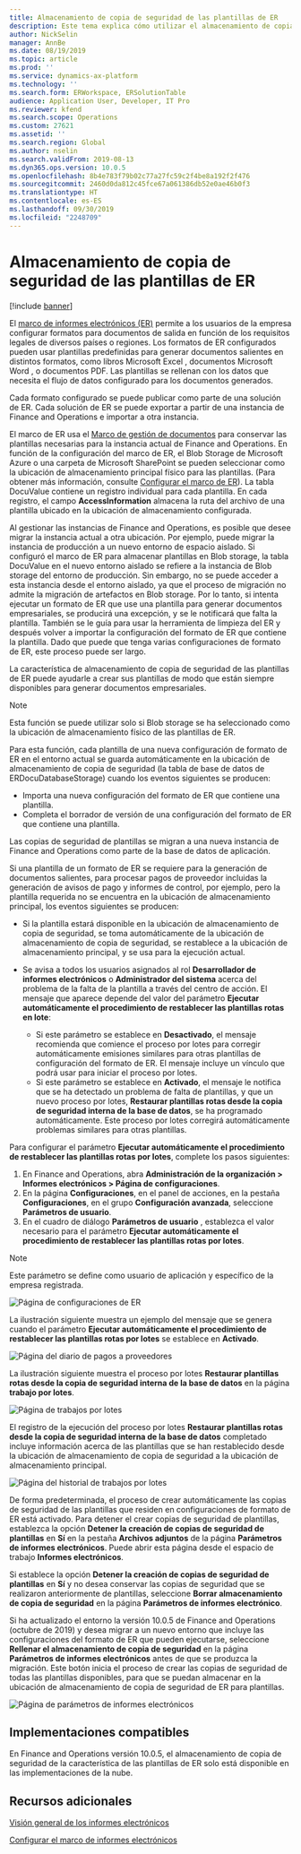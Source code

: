 ```yaml
---
title: Almacenamiento de copia de seguridad de las plantillas de ER
description: Este tema explica cómo utilizar el almacenamiento de copia de seguridad de los informes electrónicos (ER) para recuperar plantillas.
author: NickSelin
manager: AnnBe
ms.date: 08/19/2019
ms.topic: article
ms.prod: ''
ms.service: dynamics-ax-platform
ms.technology: ''
ms.search.form: ERWorkspace, ERSolutionTable
audience: Application User, Developer, IT Pro
ms.reviewer: kfend
ms.search.scope: Operations
ms.custom: 27621
ms.assetid: ''
ms.search.region: Global
ms.author: nselin
ms.search.validFrom: 2019-08-13
ms.dyn365.ops.version: 10.0.5
ms.openlocfilehash: 8b4e783f79b02c77a27fc59c2f4be8a192f2f476
ms.sourcegitcommit: 2460d0da812c45fce67a061386db52e0ae46b0f3
ms.translationtype: HT
ms.contentlocale: es-ES
ms.lasthandoff: 09/30/2019
ms.locfileid: "2248709"
---
```

# <a name="backup-storage-of-er-templates"></a>Almacenamiento de copia de seguridad de las plantillas de ER

[!include [banner](../includes/banner.md)]

El [marco de informes electrónicos (ER)](general-electronic-reporting.md) permite a los usuarios de la empresa configurar formatos para documentos de salida en función de los requisitos legales de diversos países o regiones. Los formatos de ER configurados pueden usar plantillas predefinidas para generar documentos salientes en distintos formatos, como libros Microsoft Excel , documentos Microsoft Word , o documentos PDF. Las plantillas se rellenan con los datos que necesita el flujo de datos configurado para los documentos generados.

Cada formato configurado se puede publicar como parte de una solución de ER. Cada solución de ER se puede exportar a partir de una instancia de Finance and Operations e importar a otra instancia.

El marco de ER usa el [Marco de gestión de documentos](../../fin-and-ops/organization-administration/configure-document-management.md) para conservar las plantillas necesarias para la instancia actual de Finance and Operations. En función de la configuración del marco de ER, el Blob Storage de Microsoft Azure o una carpeta de Microsoft SharePoint se pueden seleccionar como la ubicación de almacenamiento principal físico para las plantillas. (Para obtener más información, consulte [Configurar el marco de ER](electronic-reporting-er-configure-parameters.md)). La tabla DocuValue contiene un registro individual para cada plantilla. En cada registro, el campo **AccessInformation** almacena la ruta del archivo de una plantilla ubicado en la ubicación de almacenamiento configurada.

Al gestionar las instancias de Finance and Operations, es posible que desee migrar la instancia actual a otra ubicación. Por ejemplo, puede migrar la instancia de producción a un nuevo entorno de espacio aislado. Si configuró el marco de ER para almacenar plantillas en Blob storage, la tabla DocuValue en el nuevo entorno aislado se refiere a la instancia de Blob storage del entorno de producción. Sin embargo, no se puede acceder a esta instancia desde el entorno aislado, ya que el proceso de migración no admite la migración de artefactos en Blob storage. Por lo tanto, si intenta ejecutar un formato de ER que use una plantilla para generar documentos empresariales, se producirá una excepción, y se le notificará que falta la plantilla. También se le guía para usar la herramienta de limpieza del ER y después volver a importar la configuración del formato de ER que contiene la plantilla. Dado que puede que tenga varias configuraciones de formato de ER, este proceso puede ser largo.

La característica de almacenamiento de copia de seguridad de las plantillas de ER puede ayudarle a crear sus plantillas de modo que están siempre disponibles para generar documentos empresariales.

> [!NOTE]
> Esta función se puede utilizar solo si Blob storage se ha seleccionado como la ubicación de almacenamiento físico de las plantillas de ER.

Para esta función, cada plantilla de una nueva configuración de formato de ER en el entorno actual se guarda automáticamente en la ubicación de almacenamiento de copia de seguridad (la tabla de base de datos de ERDocuDatabaseStorage) cuando los eventos siguientes se producen:

- Importa una nueva configuración del formato de ER que contiene una plantilla.
- Completa el borrador de versión de una configuración del formato de ER que contiene una plantilla.

Las copias de seguridad de plantillas se migran a una nueva instancia de Finance and Operations como parte de la base de datos de aplicación.

Si una plantilla de un formato de ER se requiere para la generación de documentos salientes, para procesar pagos de proveedor incluidas la generación de avisos de pago y informes de control, por ejemplo, pero la plantilla requerida no se encuentra en la ubicación de almacenamiento principal, los eventos siguientes se producen:

- Si la plantilla estará disponible en la ubicación de almacenamiento de copia de seguridad, se toma automáticamente de la ubicación de almacenamiento de copia de seguridad, se restablece a la ubicación de almacenamiento principal, y se usa para la ejecución actual.
- Se avisa a todos los usuarios asignados al rol **Desarrollador de informes electrónicos** o **Administrador del sistema** acerca del problema de la falta de la plantilla a través del centro de acción. El mensaje que aparece depende del valor del parámetro **Ejecutar automáticamente el procedimiento de restablecer las plantillas rotas en lote**:

    - Si este parámetro se establece en **Desactivado**, el mensaje recomienda que comience el proceso por lotes para corregir automáticamente emisiones similares para otras plantillas de configuración del formato de ER. El mensaje incluye un vínculo que podrá usar para iniciar el proceso por lotes.
    - Si este parámetro se establece en **Activado**, el mensaje le notifica que se ha detectado un problema de falta de plantillas, y que un nuevo proceso por lotes, **Restaurar plantillas rotas desde la copia de seguridad interna de la base de datos**, se ha programado automáticamente. Este proceso por lotes corregirá automáticamente problemas similares para otras plantillas.

Para configurar el parámetro **Ejecutar automáticamente el procedimiento de restablecer las plantillas rotas por lotes**, complete los pasos siguientes:

1. En Finance and Operations, abra **Administración de la organización \> Informes electrónicos \> Página de configuraciones**.
2. En la página **Configuraciones**, en el panel de acciones, en la pestaña **Configuraciones**, en el grupo **Configuración avanzada**, seleccione **Parámetros de usuario**.
3. En el cuadro de diálogo **Parámetros de usuario** , establezca el valor necesario para el parámetro **Ejecutar automáticamente el procedimiento de restablecer las plantillas rotas por lotes**.

> [!NOTE]
> Este parámetro se define como usuario de aplicación y específico de la empresa registrada.

![Página de configuraciones de ER](./media/GER-BackupTemplates-1.png)

La ilustración siguiente muestra un ejemplo del mensaje que se genera cuando el parámetro **Ejecutar automáticamente el procedimiento de restablecer las plantillas rotas por lotes** se establece en **Activado**.

![Página del diario de pagos a proveedores](./media/GER-BackupTemplates-2.png)

La ilustración siguiente muestra el proceso por lotes **Restaurar plantillas rotas desde la copia de seguridad interna de la base de datos** en la página **trabajo por lotes**.

![Página de trabajos por lotes](./media/GER-BackupTemplates-3.png)

El registro de la ejecución del proceso por lotes **Restaurar plantillas rotas desde la copia de seguridad interna de la base de datos** completado incluye información acerca de las plantillas que se han restablecido desde la ubicación de almacenamiento de copia de seguridad a la ubicación de almacenamiento principal.

![Página del historial de trabajos por lotes](./media/GER-BackupTemplates-4.png)

De forma predeterminada, el proceso de crear automáticamente las copias de seguridad de las plantillas que residen en configuraciones de formato de ER está activado. Para detener el crear copias de seguridad de plantillas, establezca la opción **Detener la creación de copias de seguridad de plantillas** en **Sí** en la pestaña **Archivos adjuntos** de la página **Parámetros de informes electrónicos**. Puede abrir esta página desde el espacio de trabajo **Informes electrónicos**.

Si establece la opción **Detener la creación de copias de seguridad de plantillas** en **Sí** y no desea conservar las copias de seguridad que se realizaron anteriormente de plantillas, seleccione **Borrar almacenamiento de copia de seguridad** en la página **Parámetros de informes electrónico**.

Si ha actualizado el entorno la versión 10.0.5 de Finance and Operations (octubre de 2019) y desea migrar a un nuevo entorno que incluye las configuraciones del formato de ER que pueden ejecutarse, seleccione **Rellenar el almacenamiento de copia de seguridad** en la página **Parámetros de informes electrónicos** antes de que se produzca la migración. Este botón inicia el proceso de crear las copias de seguridad de todas las plantillas disponibles, para que se puedan almacenar en la ubicación de almacenamiento de copia de seguridad de ER para plantillas.

![Página de parámetros de informes electrónicos](./media/GER-BackupTemplates-5.png)

## <a name="supported-deployments"></a>Implementaciones compatibles

En Finance and Operations versión 10.0.5, el almacenamiento de copia de seguridad de la característica de las plantillas de ER solo está disponible en las implementaciones de la nube.

## <a name="additional-resources"></a>Recursos adicionales

[Visión general de los informes electrónicos](general-electronic-reporting.md)

[Configurar el marco de informes electrónicos](electronic-reporting-er-configure-parameters.md)
